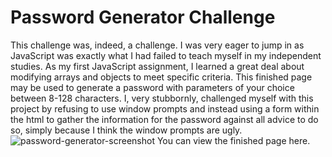# Password Generator Challenge
This challenge was, indeed, a challenge. I was very eager to jump in as JavaScript was exactly what I had failed to teach myself in my independent studies. As my first JavaScript assignment, I learned a great deal about modifying arrays and objects to meet specific criteria. This finished page may be used to generate a password with parameters of your choice between 8-128 characters. I, very stubbornly, challenged myself with this project by refusing to use window prompts and instead using a form within the html to gather the information for the password against all advice to do so, simply because I think the window prompts are ugly.
![password-generator-screenshot](https://user-images.githubusercontent.com/96992560/193664505-568cc79a-1313-483a-841c-0a523bdc2cda.png)
You can view the finished page here. 
